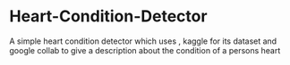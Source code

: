 # Heart-Condition-Detector
A simple heart condition detector which uses , kaggle for its dataset and google collab to give a description about the condition of a persons heart
